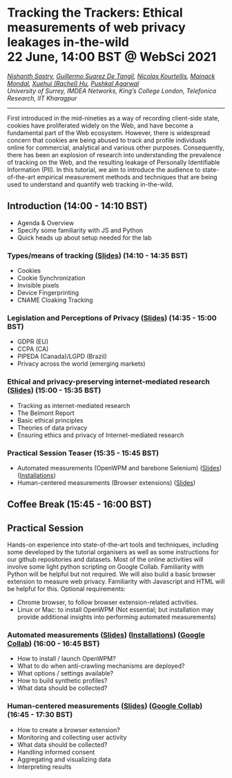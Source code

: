 # Tracking the Trackers: Ethical measurements of web privacy leakages in-the-wild <br> 22 June, 14:00 BST @ WebSci 2021

_[Nishanth Sastry](https://nishrs.github.io), [Guillermo Suarez De Tangil](https://nms.kcl.ac.uk/guillermo.suarez-tangil/), [Nicolas Kourtellis](https://scholar.google.com/citations?user=Q5oWwiQAAAAJ), [Mainack Mondal](https://cse.iitkgp.ac.in/~mainack/), [Xuehui (Rachel) Hu](https://rachelkcl.github.io/), [Pushkal Agarwal](https://pushkal17.github.io/)_
<br>
_University of Surrey, IMDEA Networks, King’s College London, Telefonica Research, IIT Kharagpur_


<hr>


First introduced in the mid-nineties as a way of recording client-side state, cookies have proliferated widely on the Web, and have become a fundamental part of the Web ecosystem. However, there is widespread concern that cookies are being abused to track and profile individuals online for commercial, analytical and various other purposes. Consequently, there has been an explosion of research into understanding the prevalence of tracking on the Web, and the resulting leakage of Personally Identifiable Information (PII). In this tutorial, we aim to introduce the audience to state-of-the-art empirical measurement methods and techniques that are being used to understand and quantify web tracking in-the-wild.



## Introduction (14:00 - 14:10 BST)
* Agenda & Overview
* Specify some familiarity with JS and Python
* Quick heads up about setup needed for the lab


### Types/means of tracking ([Slides](https://docs.google.com/presentation/d/1xN4eDoda5JVwajeW5RqkrpD09usYB8GQ_5nZ4r1ojfI/edit?usp=sharing)) (14:10 - 14:35 BST)
* Cookies
* Cookie Synchronization
* Invisible pixels
* Device Fingerprinting
* CNAME Cloaking Tracking


### Legislation and Perceptions of Privacy ([Slides](https://docs.google.com/presentation/d/12iHy-H8nYRD7VYq74m6zTQEbsiV2tuogHsmC63pLIpQ/edit?usp=sharing)) (14:35 - 15:00 BST)
* GDPR (EU)
* CCPA (CA)
* PIPEDA (Canada)/LGPD (Brazil)
* Privacy across the world (emerging markets)


### Ethical and privacy-preserving internet-mediated research ([Slides](https://docs.google.com/presentation/d/1bCyiqwpBhBrHitSF7ttxD_p-N78Aj4es16XkJYfRylE/edit?usp=sharing)) (15:00 - 15:35 BST)
* Tracking as internet-mediated research 
* The Belmont Report 
* Basic ethical principles 
* Theories of data privacy 
* Ensuring ethics and privacy of Internet-mediated research


### Practical Session Teaser (15:35 - 15:45 BST)
* Automated measurements (OpenWPM and barebone Selenium) ([Slides](https://drive.google.com/file/d/1Y4Kdhy4viGHQ8dDkIOmT_IZUHK9V7Odf/view?usp=sharing)) ([Installations](https://docs.google.com/document/d/1CJQW2_0lBQenRbkB9gDy8sY7s8FBkfN8_pThHnfRDX0/edit?usp=sharing))
* Human-centered measurements (Browser extensions) ([Slides](https://drive.google.com/file/d/1IanDbMQU3ujs_gaKkJYzD2CdE87RBgAe/view?usp=sharing))


## Coffee Break (15:45 - 16:00 BST)

## Practical Session
Hands-on experience into state-of-the-art tools and techniques, including some developed by the tutorial organisers as well as some instructions for our github repositories and datasets. Most of the online activities will involve some light python scripting on Google Collab. Familiarity with Python will be helpful but not required. We will also build a basic browser extension to measure web privacy. Familiarity with Javascript and HTML will be helpful for this.
Optional requirements: 
- Chrome browser, to follow browser extension-related activities.
- Linux or Mac: to install OpenWPM (Not essential; but installation may provide additional insights into performing automated measurements)


### Automated measurements ([Slides](https://drive.google.com/file/d/1Y4Kdhy4viGHQ8dDkIOmT_IZUHK9V7Odf/view?usp=sharing)) ([Installations](https://docs.google.com/document/d/1CJQW2_0lBQenRbkB9gDy8sY7s8FBkfN8_pThHnfRDX0/edit?usp=sharing)) ([Google Collab](https://colab.research.google.com/drive/1flrWTgv9yMeSg9kL3Z1aBYtlJo110L2n?usp=sharing)) (16:00 - 16:45 BST)
* How to install / launch OpenWPM?
* What to do when anti-crawling mechanisms are deployed?
* What options / settings available?
* How to build synthetic profiles?
* What data should be collected?


### Human-centered measurements ([Slides](https://drive.google.com/file/d/1IanDbMQU3ujs_gaKkJYzD2CdE87RBgAe/view?usp=sharing)) ([Google Collab](https://colab.research.google.com/drive/1ZnrUxOUSfON_8FQ6z0UUT6r2LsN59p6p?usp=sharing)) (16:45 - 17:30 BST)
* How to create a browser extension?
* Monitoring and collecting user activity
* What data should be collected?
* Handling informed consent
* Aggregating and visualizing data
* Interpreting results
